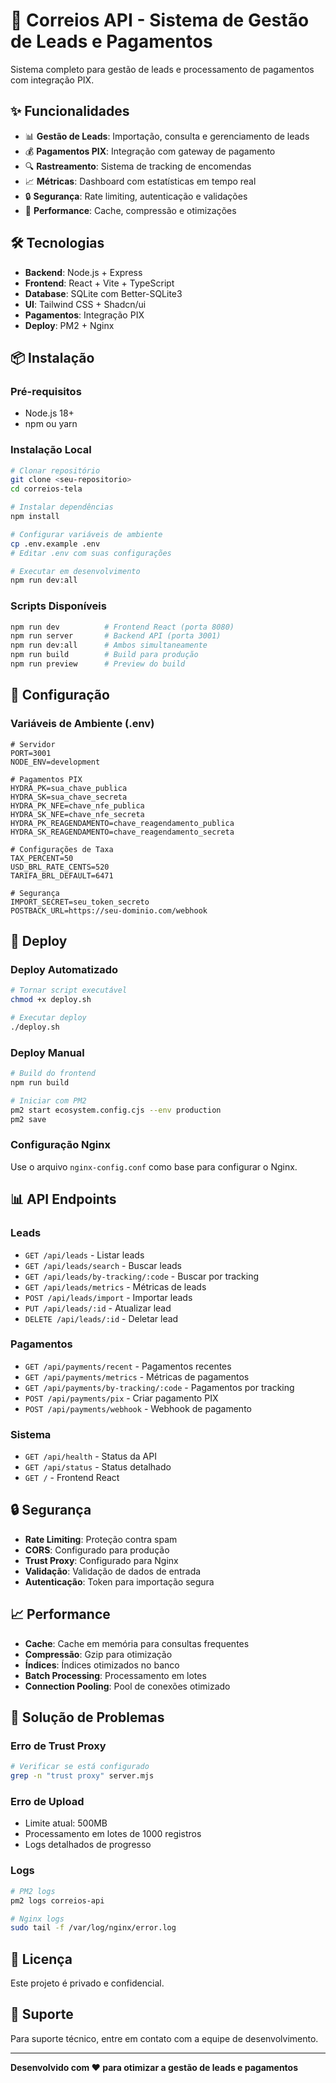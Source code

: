 # 🚀 Correios API - Sistema de Gestão de Leads e Pagamentos

Sistema completo para gestão de leads e processamento de pagamentos com integração PIX.

## ✨ Funcionalidades

- 📊 **Gestão de Leads**: Importação, consulta e gerenciamento de leads
- 💰 **Pagamentos PIX**: Integração com gateway de pagamento
- 🔍 **Rastreamento**: Sistema de tracking de encomendas
- 📈 **Métricas**: Dashboard com estatísticas em tempo real
- 🔒 **Segurança**: Rate limiting, autenticação e validações
- 🚀 **Performance**: Cache, compressão e otimizações

## 🛠️ Tecnologias

- **Backend**: Node.js + Express
- **Frontend**: React + Vite + TypeScript
- **Database**: SQLite com Better-SQLite3
- **UI**: Tailwind CSS + Shadcn/ui
- **Pagamentos**: Integração PIX
- **Deploy**: PM2 + Nginx

## 📦 Instalação

### Pré-requisitos
- Node.js 18+
- npm ou yarn

### Instalação Local
```bash
# Clonar repositório
git clone <seu-repositorio>
cd correios-tela

# Instalar dependências
npm install

# Configurar variáveis de ambiente
cp .env.example .env
# Editar .env com suas configurações

# Executar em desenvolvimento
npm run dev:all
```

### Scripts Disponíveis
```bash
npm run dev          # Frontend React (porta 8080)
npm run server       # Backend API (porta 3001)
npm run dev:all      # Ambos simultaneamente
npm run build        # Build para produção
npm run preview      # Preview do build
```

## 🔧 Configuração

### Variáveis de Ambiente (.env)
```env
# Servidor
PORT=3001
NODE_ENV=development

# Pagamentos PIX
HYDRA_PK=sua_chave_publica
HYDRA_SK=sua_chave_secreta
HYDRA_PK_NFE=chave_nfe_publica
HYDRA_SK_NFE=chave_nfe_secreta
HYDRA_PK_REAGENDAMENTO=chave_reagendamento_publica
HYDRA_SK_REAGENDAMENTO=chave_reagendamento_secreta

# Configurações de Taxa
TAX_PERCENT=50
USD_BRL_RATE_CENTS=520
TARIFA_BRL_DEFAULT=6471

# Segurança
IMPORT_SECRET=seu_token_secreto
POSTBACK_URL=https://seu-dominio.com/webhook
```

## 🚀 Deploy

### Deploy Automatizado
```bash
# Tornar script executável
chmod +x deploy.sh

# Executar deploy
./deploy.sh
```

### Deploy Manual
```bash
# Build do frontend
npm run build

# Iniciar com PM2
pm2 start ecosystem.config.cjs --env production
pm2 save
```

### Configuração Nginx
Use o arquivo `nginx-config.conf` como base para configurar o Nginx.

## 📊 API Endpoints

### Leads
- `GET /api/leads` - Listar leads
- `GET /api/leads/search` - Buscar leads
- `GET /api/leads/by-tracking/:code` - Buscar por tracking
- `GET /api/leads/metrics` - Métricas de leads
- `POST /api/leads/import` - Importar leads
- `PUT /api/leads/:id` - Atualizar lead
- `DELETE /api/leads/:id` - Deletar lead

### Pagamentos
- `GET /api/payments/recent` - Pagamentos recentes
- `GET /api/payments/metrics` - Métricas de pagamentos
- `GET /api/payments/by-tracking/:code` - Pagamentos por tracking
- `POST /api/payments/pix` - Criar pagamento PIX
- `POST /api/payments/webhook` - Webhook de pagamento

### Sistema
- `GET /api/health` - Status da API
- `GET /api/status` - Status detalhado
- `GET /` - Frontend React

## 🔒 Segurança

- **Rate Limiting**: Proteção contra spam
- **CORS**: Configurado para produção
- **Trust Proxy**: Configurado para Nginx
- **Validação**: Validação de dados de entrada
- **Autenticação**: Token para importação segura

## 📈 Performance

- **Cache**: Cache em memória para consultas frequentes
- **Compressão**: Gzip para otimização
- **Índices**: Índices otimizados no banco
- **Batch Processing**: Processamento em lotes
- **Connection Pooling**: Pool de conexões otimizado

## 🐛 Solução de Problemas

### Erro de Trust Proxy
```bash
# Verificar se está configurado
grep -n "trust proxy" server.mjs
```

### Erro de Upload
- Limite atual: 500MB
- Processamento em lotes de 1000 registros
- Logs detalhados de progresso

### Logs
```bash
# PM2 logs
pm2 logs correios-api

# Nginx logs
sudo tail -f /var/log/nginx/error.log
```

## 📝 Licença

Este projeto é privado e confidencial.

## 🤝 Suporte

Para suporte técnico, entre em contato com a equipe de desenvolvimento.

---

**Desenvolvido com ❤️ para otimizar a gestão de leads e pagamentos**
